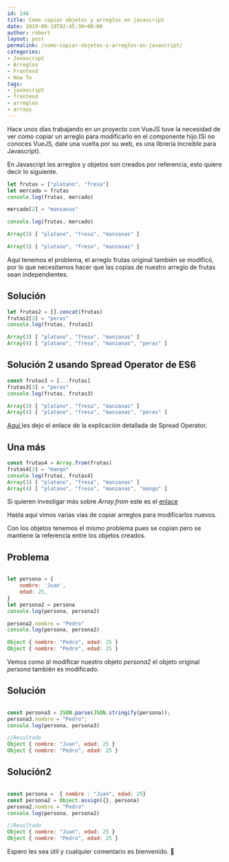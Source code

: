 ```yaml
---
id: 146
title: Como copiar objetos y arreglos en javascript
date: 2019-09-19T02:45:30+00:00
author: robert
layout: post
permalink: /como-copiar-objetos-y-arreglos-en-javascript/
categories:
- Javascript
- Arreglos
- Frontend
- How To
tags:
- javascript
- frontend
- arreglos
- arrays
---
```

Hace unos días trabajando en un proyecto con VueJS tuve la necesidad de ver como copiar un arreglo para modificarlo en 
el componente hijo.(Si no conoces VueJS, date una vuelta por su web, es una librería increible para Javascript).

En Javascript los arreglos y objetos son creados por referencia, esto quiere decir lo siguiente.

```javascript
let frutas = ["platano", "fresa"]
let mercado = frutas
console.log(frutas, mercado)

mercado[2] = "manzanas"

console.log(frutas, mercado)

Array(3) [ "platano", "fresa", "manzanas" ]

Array(3) [ "platano", "fresa", "manzanas" ]
```
Aquí tenemos el problema, el arreglo frutas original también se modificó, por lo que necesitamos hacer que las copias de nuestro arreglo de frutas sean independientes.

## Solución
```javascript
let frutas2 = [].concat(frutas)
frutas2[3] = "peras"
console.log(frutas, frutas2)

Array(3) [ "platano", "fresa", "manzanas" ] 
Array(4) [ "platano", "fresa", "manzanas", "peras" ]
````
## Solución 2 usando Spread Operator de ES6
```javascript
const frutas3 = [...frutas]
frutas3[3] = "peras"
console.log(frutas, frutas3)

Array(3) [ "platano", "fresa", "manzanas" ] 
Array(4) [ "platano", "fresa", "manzanas", "peras" ]
````
<a href="https://developer.mozilla.org/en-US/docs/Web/JavaScript/Reference/Operators/Spread_syntax" target="_blakn">
	Aquí
</a> les dejo el enlace de la explicación detallada de Spread Operator. 

## Una más
```javascript
const frutas4 = Array.from(frutas)
frutas4[3] = "mango"
console.log(frutas, frutas4)
Array(3) [ "platano", "fresa", "manzanas" ] 
Array(4) [ "platano", "fresa", "manzanas", "mango" ]
````
Si quieren investigar más sobre *Array.from* este es el <a href="https://developer.mozilla.org/en-US/docs/Web/JavaScript/Reference/Global_Objects/Array/from">enlace</a>

Hasta aquí vimos varias vias de copiar arreglos para modificarlos nuevos.


Con los objetos tenemos el mismo problema pues se copian pero se mantiene la referencia entre
los objetos creados.

## Problema
```javascript

let persona = {
	nombre: 'Juan',
	edad: 25,
}
let persona2 = persona
console.log(persona, persona2)

persona2.nombre = "Pedro"
console.log(persona, persona2)

Object { nombre: "Pedro", edad: 25 } 
Object { nombre: "Pedro", edad: 25 }
````
Vemos como al modificar nuestro objeto *persona2* el objeto original *persona* también es modificado.
## Solución

```javascript

const persona3 = JSON.parse(JSON.stringify(persona));
persona3.nombre = "Pedro";
console.log(persona, persona3)

//Resultado
Object { nombre: "Juan", edad: 25 }
Object { nombre: "Pedro", edad: 25 }
````

## Solución2

```javascript

const persona =  { nombre : "Juan", edad: 25}
const persona2 = Object.assign({}, persona)
persona2.nombre = "Pedro"
console.log(persona, persona2)

//Resultado
Object { nombre: "Juan", edad: 25 }
Object { nombre: "Pedro", edad: 25 }
````
Espero les sea útil y cualquier comentario es bienvenido. 🙂

